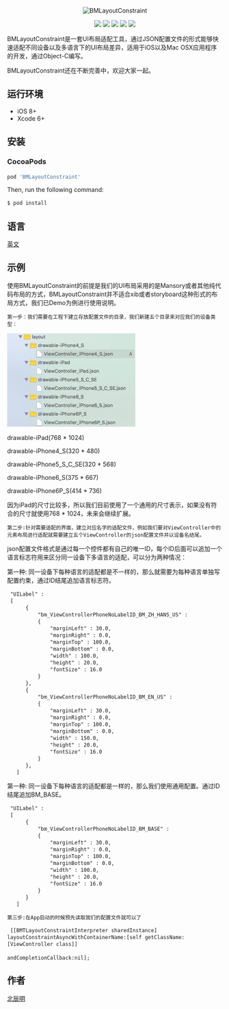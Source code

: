 <p align="center">
<img src="http://beichenming.me/img/BMLayoutConstraint_logo.jpg" alt="BMLayoutConstraint" title="BMLayoutConstraint" width="557"/>
</p>

<p align="center">
<a href="https://travis-ci.org/beichenming/BMLayoutConstraint"><img src="https://travis-ci.org/beichenming/BMLayoutConstraint.svg?branch=master"></a>
<a href="https://img.shields.io/cocoapods/v/BMLayoutConstraint.svg"><img src="https://img.shields.io/cocoapods/v/BMLayoutConstraint.svg"></a>
<a href="https://img.shields.io/cocoapods/v/BMLayoutConstraint.svg"><img src="https://img.shields.io/github/license/beichenming/BMLayoutConstraint.svg?style=flat"></a>
<a href="https://travis-ci.org/beichenming/BMLayoutConstraint"><img src="https://travis-ci.org/beichenming/BMLayoutConstraint.svg?branch=master"></a>
<a href="http://beichenming.me"><img src="https://img.shields.io/badge/Blog-@%E5%8C%97%E8%BE%B0%E6%98%8E-red.svg?style=flat"></a>
</p>

BMLayoutConstraint是一套UI布局适配工具，通过JSON配置文件的形式能够快速适配不同设备以及多语言下的UI布局差异，适用于iOS以及Mac OSX应用程序的开发，通过Object-C编写。

BMLayoutConstraint还在不断完善中，欢迎大家一起。

## 运行环境

- iOS 8+
- Xcode 6+

## 安装

### CocoaPods    

```ruby
pod 'BMLayoutConstraint'
```

Then, run the following command:

```bash
$ pod install
```


## 语言
[英文](https://github.com/beichenming/BMLayoutConstraint/blob/master/README.md)

## 示例
使用BMLayoutConstraint的前提是我们的UI布局采用的是Mansory或者其他纯代码布局的方式，BMLayoutConstraint并不适合xib或者storyboard这种形式的布局方式，我们已Demo为例进行使用说明。

`第一步：我们需要在工程下建立存放配置文件的目录，我们新建五个目录来对应我们的设备类型：`
<p align="left">
<img src="device_dir.jpg" alt="BMLayoutConstraint" title="BMLayoutConstraint" width="300"/>
</p>

drawable-iPad(768 * 1024)

drawable-iPhone4_S(320 * 480) 

drawable-iPhone5_S_C_SE(320 * 568)

drawable-iPhone6_S(375 * 667)

drawable-iPhone6P_S(414 * 736)

因为iPad的尺寸比较多，所以我们目前使用了一个通用的尺寸表示，如果没有符合的尺寸就使用768 * 1024，未来会继续扩展。

`第二步:针对需要适配的界面，建立对应名字的适配文件，例如我们要对ViewController中的元素布局进行适配就需要建立五个ViewController的json配置文件并以设备名结尾。`

json配置文件格式是通过每一个控件都有自己的唯一ID，每个ID后面可以追加一个语言标志符用来区分同一设备下多语言的适配，可以分为两种情况：

第一种: 同一设备下每种语言的适配都是不一样的，那么就需要为每种语言单独写配置约束，通过ID结尾追加语言标志符。

```
 "UILabel" :
 [
      {
          "bm_ViewControllerPhoneNoLabelID_BM_ZH_HANS_US" :
          {
              "marginLeft" : 30.0,
              "marginRight" : 0.0,
              "marginTop" : 100.0,
              "marginBottom" : 0.0,
              "width" : 100.0,
              "height" : 20.0,
              "fontSize" : 16.0
          }
      },
      {
          "bm_ViewControllerPhoneNoLabelID_BM_EN_US" :
          {
              "marginLeft" : 30.0,
              "marginRight" : 0.0,
              "marginTop" : 100.0,
              "marginBottom" : 0.0,
              "width" : 150.0,
              "height" : 20.0,
              "fontSize" : 16.0
          }
      },
   ]

```
第一种: 同一设备下每种语言的适配都是一样的，那么我们使用通用配置。通过ID结尾追加BM_BASE。

```
 "UILabel" :
 [
      {
          "bm_ViewControllerPhoneNoLabelID_BM_BASE" :
          {
              "marginLeft" : 30.0,
              "marginRight" : 0.0,
              "marginTop" : 100.0,
              "marginBottom" : 0.0,
              "width" : 100.0,
              "height" : 20.0,
              "fontSize" : 16.0
          }
      }
   ]

```
`第三步:在App启动的时候预先读取我们的配置文件就可以了`

```
 [[BMTLayoutConstraintInterpreter sharedInstance] layoutConstraintAsyncWithContainerName:[self getClassName:[ViewController class]]
  												                     andCompletionCallback:nil];
```

## 作者
[北辰明](http://www.jianshu.com/users/5d1e6bd11aa0)
